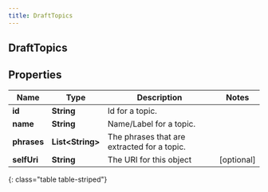 ```yaml
---
title: DraftTopics
---
```

## DraftTopics


## Properties

| Name | Type | Description | Notes |
| ------------ | ------------- | ------------- | ------------- |
| **id** | <!----><!---->**String**<!----> | Id for a topic. |  |
| **name** | <!----><!---->**String**<!----> | Name/Label for a topic. |  |
| **phrases** | <!----><!---->**List&lt;String&gt;**<!----> | The phrases that are extracted for a topic. |  |
| **selfUri** | <!----><!---->**String**<!----> | The URI for this object |  [optional] |
{: class="table table-striped"}



